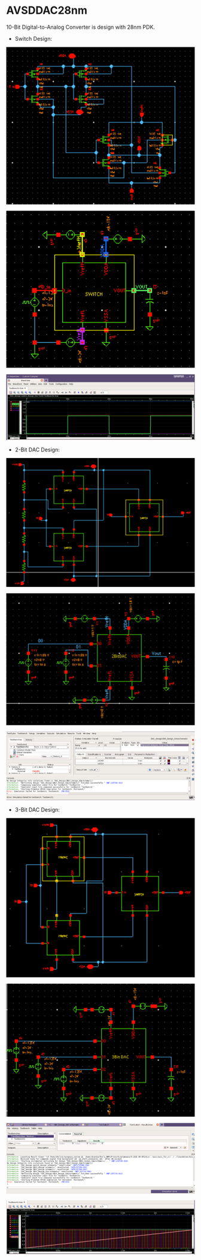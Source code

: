 # AVSDDAC28nm

10-Bit Digital-to-Analog Converter is design with 28nm PDK.


- Switch Design:

![Switch Design](https://github.com/Shalini24Kanna/avsddac28nm/blob/main/Pictures/Switch%20Design.PNG)

![Switch Design Simulation](https://github.com/Shalini24Kanna/avsddac28nm/blob/main/Pictures/Switch%20Design%20Simulation.PNG)

![Switch Output](https://github.com/Shalini24Kanna/avsddac28nm/blob/main/Pictures/Switch%20Output.PNG)



- 2-Bit DAC Design:

![2-Bit DAC Design](https://github.com/Shalini24Kanna/avsddac28nm/blob/main/Pictures/2-Bit%20DAC%20Design.PNG)

![2-Bit DAC Design Simulation](https://github.com/Shalini24Kanna/avsddac28nm/blob/main/Pictures/2-Bit%20Design%20Simulation.PNG)

![2-Bit DAC Design Output](https://github.com/Shalini24Kanna/avsddac28nm/blob/main/Pictures/2-Bit%20design%20Simulation%20error.PNG)



- 3-Bit DAC Design:

![3-Bit DAC Design](https://github.com/Shalini24Kanna/avsddac28nm/blob/main/Pictures/3-Bit%20DAC%20Design.PNG)

![3-Bit DAC Design Simulation](https://github.com/Shalini24Kanna/avsddac28nm/blob/main/Pictures/3-Bit%20Design%20Simulation.PNG)

![3-Bit DAC Design Output](https://github.com/Shalini24Kanna/avsddac28nm/blob/main/Pictures/3-Bit%20design%20Simulation%20error.PNG)

![8-Bit DAC Design Output](https://github.com/Shalini24Kanna/avsddac28nm/blob/main/Pictures/8-Bit%20DAC%20Output.PNG)
